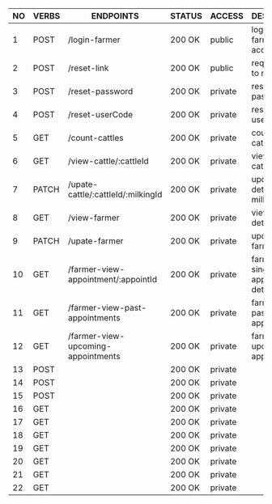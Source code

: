 
|NO  | VERBS  | ENDPOINTS                            | STATUS   | ACCESS                   | DESCRIPTION                             |
|----|--------|--------------------------------------|----------|--------------------------|-----------------------------------------|
| 1  | POST   | /login-farmer                        |  200 OK  | public                   | login to the farmer account             |
| 2  | POST   | /reset-link                          |  200 OK  | public                   | request a link to reset                 |
| 3  | POST   | /reset-password                      |  200 OK  | private                  | reset account password                  |
| 4  | POST   | /reset-userCode                      |  200 OK  | private                  | reset account user code                 |
| 5  | GET    | /count-cattles                       |  200 OK  | private                  | count all user cattles                  |
| 6  | GET    | /view-cattle/:cattleId               |  200 OK  | private                  | view a single cattle details            |
| 7  | PATCH  | /upate-cattle/:cattleId/:milkingId   |  200 OK  | private                  | update cattle details with milking      |
| 8  | GET    | /view-farmer                         |  200 OK  | private                  | view farmer details                     |
| 9  | PATCH  | /upate-farmer                        |  200 OK  | private                  | update a farmer profile                 |
| 10 | GET    | /farmer-view-appointment/:appointId  |  200 OK  | private                  | farmer view a single appointment details|
| 11 | GET    | /farmer-view-past-appointments       |  200 OK  | private                  | farmer view a past held appointments    |
| 12 | GET    | /farmer-view-upcoming-appointments   |  200 OK  | private                  | farmer view a upcoming appointments     |
| 13 | POST   |                                      |  200 OK  | private                  |                                         |
| 14 | POST   |                                      |  200 OK  | private                  |                                         |
| 15 | POST   |                                      |  200 OK  | private                  |                                         |
| 16 | GET    |                                      |  200 OK  | private                  |                                         |
| 17 | GET    |                                      |  200 OK  | private                  |                                         |
| 18 | GET    |                                      |  200 OK  | private                  |                                         |
| 19 | GET    |                                      |  200 OK  | private                  |                                         |
| 20 | GET    |                                      |  200 OK  | private                  |                                         |
| 21 | GET    |                                      |  200 OK  | private                  |                                         |
| 22 | GET    |                                      |  200 OK  | private                  |                                         |